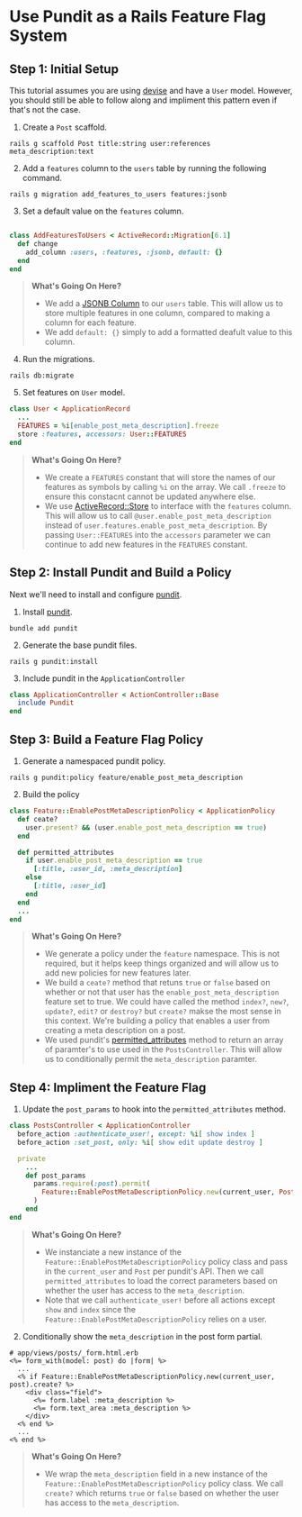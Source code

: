 # Use Pundit as a Rails Feature Flag System 

## Step 1: Initial Setup

This tutorial assumes you are using [devise](https://github.com/heartcombo/devise) and have a `User` model. However, you should still be able to follow along and impliment this pattern even if that's not the case. 

1. Create a `Post` scaffold. 

```
rails g scaffold Post title:string user:references meta_description:text
```

2. Add a `features` column to the `users` table by running the following command.

```
rails g migration add_features_to_users features:jsonb 
```

3. Set a default value on the `features` column.

```ruby

class AddFeaturesToUsers < ActiveRecord::Migration[6.1]
  def change
    add_column :users, :features, :jsonb, default: {}
  end
end
```

> **What's Going On Here?**
> 
> - We add a [JSONB Column](https://guides.rubyonrails.org/active_record_postgresql.html#json-and-jsonb) to our `users` table. This will allow us to store multiple features in one column, compared to making a column for each feature.
> - We add `default: {}` simply to add a formatted deafult value to this column.

4. Run the migrations.

```
rails db:migrate
```

5. Set features on `User` model. 

```ruby
class User < ApplicationRecord
  ...  
  FEATURES = %i[enable_post_meta_description].freeze
  store :features, accessors: User::FEATURES
end
```

> **What's Going On Here?**
> 
> - We create a `FEATURES` constant that will store the names of our features as symbols by calling `%i` on the array. We call `.freeze` to ensure this constacnt cannot be updated anywhere else.
> - We use [ActiveRecord::Store](https://api.rubyonrails.org/classes/ActiveRecord/Store.html) to interface with the `features` column. This will allow us to call `@user.enable_post_meta_description` instead of `user.features.enable_post_meta_description`. By passing `User::FEATURES` into the `accessors` parameter we can continue to add new features in the `FEATURES` constant.

## Step 2: Install Pundit and Build a Policy

Next we'll need to install and configure [pundit](https://github.com/varvet/pundit).

1. Install [pundit](https://github.com/varvet/pundit).

```
bundle add pundit
```

2. Generate the base pundit files.

```
rails g pundit:install
```

3. Include pundit in the `ApplicationController`

```ruby
class ApplicationController < ActionController::Base
  include Pundit
end
```

## Step 3: Build a Feature Flag Policy

1. Generate a namespaced pundit policy.

```
rails g pundit:policy feature/enable_post_meta_description
```

2. Build the policy 

```ruby
class Feature::EnablePostMetaDescriptionPolicy < ApplicationPolicy
  def ceate?
    user.present? && (user.enable_post_meta_description == true)
  end

  def permitted_attributes
    if user.enable_post_meta_description == true
      [:title, :user_id, :meta_description]
    else
      [:title, :user_id]
    end
  end
  ...
end
```

> **What's Going On Here?**
> 
> - We generate a policy under the `feature` namespace. This is not required, but it helps keep things organized and will allow us to add new policies for new features later.
> - We build a `ceate?` method that retuns `true` or `false` based on whether or not that user has the `enable_post_meta_description` feature set to true. We could have called the method `index?`, `new?`, `update?`, `edit?` or `destroy?` but `create?` makse the most sense in this context. We're building a policy that enables a user from creating a meta description on a post.  
> - We used pundit's [permitted_attributes](https://github.com/varvet/pundit#strong-parameters) method to return an array of paramter's to use used in the `PostsController`. This will allow us to conditionally permit the `meta_description` paramter.

## Step 4: Impliment the Feature Flag

1. Update the `post_params` to hook into the `permitted_attributes` method.

```ruby
class PostsController < ApplicationController
  before_action :authenticate_user!, except: %i[ show index ] 
  before_action :set_post, only: %i[ show edit update destroy ]

  private
    ...
    def post_params
      params.require(:post).permit(
        Feature::EnablePostMetaDescriptionPolicy.new(current_user, Post).permitted_attributes
      )
    end
end
```

> **What's Going On Here?**
> 
> - We instanciate a new instance of the `Feature::EnablePostMetaDescriptionPolicy` policy class and pass in the `current_user` and `Post` per pundit's API. Then we call `permitted_attributes` to load the correct parameters based on whether the user has access to the `meta_description`.
> - Note that we call `authenticate_user!` before all actions except `show` and `index` since the `Feature::EnablePostMetaDescriptionPolicy` relies on a user.

2. Conditionally show the `meta_description` in the post form partial.

```html+erb
# app/views/posts/_form.html.erb
<%= form_with(model: post) do |form| %>
  ...
  <% if Feature::EnablePostMetaDescriptionPolicy.new(current_user, post).create? %>
    <div class="field">
      <%= form.label :meta_description %>
      <%= form.text_area :meta_description %>
    </div> 
  <% end %>
  ...
<% end %>
```

> **What's Going On Here?**
>
> - We wrap the `meta_description` field in a new instance of the `Feature::EnablePostMetaDescriptionPolicy` policy class. We call `create?` which returns `true` or `false` based on whether the user has access to the `meta_description`.

